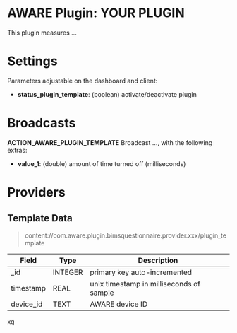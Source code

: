 AWARE Plugin: YOUR PLUGIN
==========================

This plugin measures ...

# Settings
Parameters adjustable on the dashboard and client:
- **status_plugin_template**: (boolean) activate/deactivate plugin

# Broadcasts
**ACTION_AWARE_PLUGIN_TEMPLATE**
Broadcast ..., with the following extras:
- **value_1**: (double) amount of time turned off (milliseconds)

# Providers
##  Template Data
> content://com.aware.plugin.bimsquestionnaire.provider.xxx/plugin_template

Field | Type | Description
----- | ---- | -----------
_id | INTEGER | primary key auto-incremented
timestamp | REAL | unix timestamp in milliseconds of sample
device_id | TEXT | AWARE device ID
xq